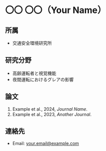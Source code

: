 # 〇〇 〇〇（Your Name）

## 所属
- 交通安全環境研究所

## 研究分野
- 高齢運転者と視覚機能
- 夜間運転におけるグレアの影響

## 論文
1. Example et al., 2024, *Journal Name*.
2. Example et al., 2023, *Another Journal*.

## 連絡先
- Email: your.email@example.com
